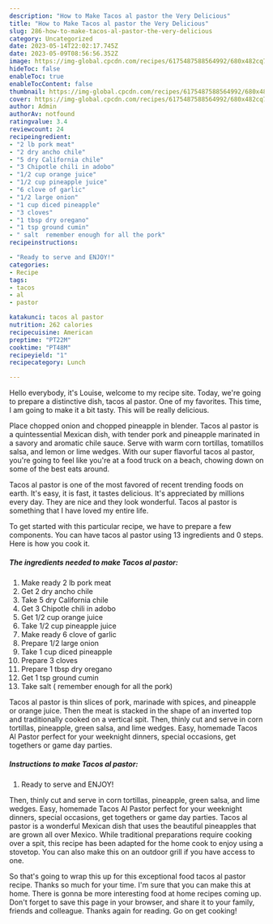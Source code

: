 ```yaml
---
description: "How to Make Tacos al pastor the Very Delicious"
title: "How to Make Tacos al pastor the Very Delicious"
slug: 286-how-to-make-tacos-al-pastor-the-very-delicious
category: Uncategorized
date: 2023-05-14T22:02:17.745Z
date: 2023-05-09T08:56:56.352Z
image: https://img-global.cpcdn.com/recipes/6175487588564992/680x482cq70/tacos-al-pastor-recipe-main-photo.jpg
hideToc: false
enableToc: true
enableTocContent: false
thumbnail: https://img-global.cpcdn.com/recipes/6175487588564992/680x482cq70/tacos-al-pastor-recipe-main-photo.jpg
cover: https://img-global.cpcdn.com/recipes/6175487588564992/680x482cq70/tacos-al-pastor-recipe-main-photo.jpg
author: Admin
authorAv: notfound
ratingvalue: 3.4
reviewcount: 24
recipeingredient:
- "2 lb pork meat"
- "2 dry ancho chile"
- "5 dry California chile"
- "3 Chipotle chili in adobo"
- "1/2 cup orange juice"
- "1/2 cup pineapple juice"
- "6 clove of garlic"
- "1/2 large onion"
- "1 cup diced pineapple"
- "3 cloves"
- "1 tbsp dry oregano"
- "1 tsp ground cumin"
- " salt  remember enough for all the pork"
recipeinstructions:

- "Ready to serve and ENJOY!"
categories:
- Recipe
tags:
- tacos
- al
- pastor

katakunci: tacos al pastor 
nutrition: 262 calories
recipecuisine: American
preptime: "PT22M"
cooktime: "PT48M"
recipeyield: "1"
recipecategory: Lunch

---
```



Hello everybody, it's Louise, welcome to my recipe site. Today, we're going to prepare a distinctive dish, tacos al pastor. One of my favorites. This time, I am going to make it a bit tasty. This will be really delicious.

Place chopped onion and chopped pineapple in blender. Tacos al pastor is a quintessential Mexican dish, with tender pork and pineapple marinated in a savory and aromatic chile sauce. Serve with warm corn tortillas, tomatillos salsa, and lemon or lime wedges. With our super flavorful tacos al pastor, you&#39;re going to feel like you&#39;re at a food truck on a beach, chowing down on some of the best eats around.

Tacos al pastor is one of the most favored of recent trending foods on earth. It's easy, it is fast, it tastes delicious. It's appreciated by millions every day. They are nice and they look wonderful. Tacos al pastor is something that I have loved my entire life.


To get started with this particular recipe, we have to prepare a few components. You can have tacos al pastor using 13 ingredients and 0 steps. Here is how you cook it.

<!--inarticleads1-->

##### The ingredients needed to make Tacos al pastor:

1. Make ready 2 lb pork meat
1. Get 2 dry ancho chile
1. Take 5 dry California chile
1. Get 3 Chipotle chili in adobo
1. Get 1/2 cup orange juice
1. Take 1/2 cup pineapple juice
1. Make ready 6 clove of garlic
1. Prepare 1/2 large onion
1. Take 1 cup diced pineapple
1. Prepare 3 cloves
1. Prepare 1 tbsp dry oregano
1. Get 1 tsp ground cumin
1. Take  salt ( remember enough for all the pork)


Tacos al pastor is thin slices of pork, marinade with spices, and pineapple or orange juice. Then the meat is stacked in the shape of an inverted top and traditionally cooked on a vertical spit. Then, thinly cut and serve in corn tortillas, pineapple, green salsa, and lime wedges. Easy, homemade Tacos Al Pastor perfect for your weeknight dinners, special occasions, get togethers or game day parties. 

<!--inarticleads2-->

##### Instructions to make Tacos al pastor:


1. Ready to serve and ENJOY!

Then, thinly cut and serve in corn tortillas, pineapple, green salsa, and lime wedges. Easy, homemade Tacos Al Pastor perfect for your weeknight dinners, special occasions, get togethers or game day parties. Tacos al pastor is a wonderful Mexican dish that uses the beautiful pineapples that are grown all over Mexico. While traditional preparations require cooking over a spit, this recipe has been adapted for the home cook to enjoy using a stovetop. You can also make this on an outdoor grill if you have access to one. 

So that's going to wrap this up for this exceptional food tacos al pastor recipe. Thanks so much for your time. I'm sure that you can make this at home. There is gonna be more interesting food at home recipes coming up. Don't forget to save this page in your browser, and share it to your family, friends and colleague. Thanks again for reading. Go on get cooking!
